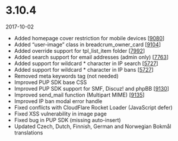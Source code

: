 # 3.10.4

2017-10-02

- Added homepage cover restriction for mobile devices [[9080](https://chevereto.com/community/threads/9080/)]
- Added “user-image” class in breadcrum_owner_card [[9104](https://chevereto.com/community/threads/9104/)]
- Added override support for tpl_list_item folder [[7992](https://chevereto.com/community/threads/7992/)]
- Added search support for email addresses (admin only) [[7763](https://chevereto.com/community/threads/7763/)]
- Added support for wildcard * character in IP search [[5727](https://chevereto.com/community/threads/5727/)]
- Added support for wildcard * character in IP bans [[5727](https://chevereto.com/community/threads/5727/)]
- Removed meta keywords tag (not needed)
- Improved PUP SDK base CSS
- Improved PUP SDK support for SMF, Discuz! and phpBB [[9130](https://chevereto.com/community/threads/9130/)]
- Improved send_mail function (Multipart MIME) [[9135](https://chevereto.com/community/threads/9135/)]
- Improved IP ban modal error handle
- Fixed conflicts with CloudFlare Rocket Loader (JavaScript defer)
- Fixed XSS vulnerability in image page
- Fixed bug in PUP SDK (missing auto-insert)
- Updated Czech, Dutch, Finnish, German and Norwegian Bokmål translations
